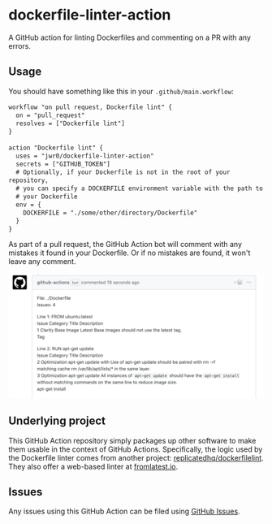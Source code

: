 # dockerfile-linter-action
A GitHub action for linting Dockerfiles and commenting on a PR with any errors.

## Usage

You should have something like this in your `.github/main.workflow`:
```
workflow "on pull request, Dockerfile lint" {
  on = "pull_request"
  resolves = ["Dockerfile lint"]
}

action "Dockerfile lint" {
  uses = "jwr0/dockerfile-linter-action"
  secrets = ["GITHUB_TOKEN"]
  # Optionally, if your Dockerfile is not in the root of your repository,
  # you can specify a DOCKERFILE environment variable with the path to
  # your Dockerfile
  env = {
    DOCKERFILE = "./some/other/directory/Dockerfile"
  }
}
```

As part of a pull request, the GitHub Action bot will comment with any
mistakes it found in your Dockerfile. Or if no mistakes are found, it won't
leave any comment.

![demo](demo.png)

## Underlying project

This GitHub Action repository simply packages up other software to make them usable in the context of GitHub Actions. Specifically, the logic used by the Dockerfile linter comes from another project: [replicatedhq/dockerfilelint](https://github.com/replicatedhq/dockerfilelint). They also offer a web-based linter at [fromlatest.io](https://www.fromlatest.io/).

## Issues

Any issues using this GitHub Action can be filed using [GitHub Issues](https://github.com/jwr0/dockerfile-linter-action/issues).
